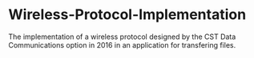 # Wireless-Protocol-Implementation

The implementation of a wireless protocol designed by the CST Data Communications option in 2016 in an application for transfering files.
